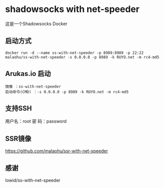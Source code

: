 # shadowsocks with net-speeder
这是一个Shadowsocks Docker

## 启动方式

```
docker run -d --name ss-with-net-speeder -p 8989:8989 -p 22:22 malaohu/ss-with-net-speeder -s 0.0.0.0 -p 8989 -k RUYO.net -m rc4-md5
```

## Arukas.io 启动

```
镜像 ：ss-with-net-speeder
启动命令(CMD) ：-s 0.0.0.0 -p 8989 -k RUYO.net -m rc4-md5
```

## 支持SSH
用户名：root
密  码：password

## SSR镜像
https://github.com/malaohu/ssr-with-net-speeder

## 感谢
lowid/ss-with-net-speeder
